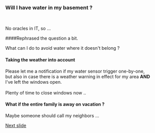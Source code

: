 ### Will I have water in my basement ?<ht>
<br>

No oracles in IT, so ...

####Rephrased the question a bit.


What can I do to avoid water where it doesn't belong ?


#### Taking the weather into account
Please let me a notification if my water sensor trigger one-by-one, <br>
but also in case there is a weather warning in effect for my area **AND**<br>
I've left the windows open.<br><br>
Plenty of time to close windows now ..<br>


#### What if the entire family is away on vacation ?
Maybe someone should call my neighbors ...<br>


[Next slide](BasicArchitecture.md)


